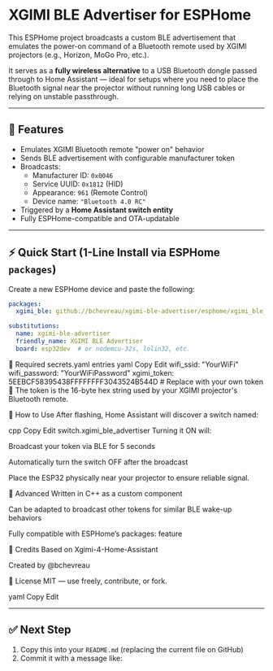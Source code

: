 # XGIMI BLE Advertiser for ESPHome

This ESPHome project broadcasts a custom BLE advertisement that emulates the power-on command of a Bluetooth remote used by XGIMI projectors (e.g., Horizon, MoGo Pro, etc.).

It serves as a **fully wireless alternative** to a USB Bluetooth dongle passed through to Home Assistant — ideal for setups where you need to place the Bluetooth signal near the projector without running long USB cables or relying on unstable passthrough.

---

## 🚀 Features

- Emulates XGIMI Bluetooth remote "power on" behavior
- Sends BLE advertisement with configurable manufacturer token
- Broadcasts:
  - Manufacturer ID: `0x0046`
  - Service UUID: `0x1812` (HID)
  - Appearance: `961` (Remote Control)
  - Device name: `"Bluetooth 4.0 RC"`
- Triggered by a **Home Assistant switch entity**
- Fully ESPHome-compatible and OTA-updatable

---

## ⚡ Quick Start (1-Line Install via ESPHome `packages`)

Create a new ESPHome device and paste the following:

```yaml
packages:
  xgimi_ble: github://bchevreau/xgimi-ble-advertiser/esphome/xgimi_ble_advertiser.yaml@main

substitutions:
  name: xgimi-ble-advertiser
  friendly_name: XGIMI BLE Advertiser
  board: esp32dev  # or nodemcu-32s, lolin32, etc.
```

🔐 Required secrets.yaml entries
yaml
Copy
Edit
wifi_ssid: "YourWiFi"
wifi_password: "YourWiFiPassword"
xgimi_token: 5EEBCF58395438FFFFFFFF3043524B544D  # Replace with your own token
📌 The token is the 16-byte hex string used by your XGIMI projector's Bluetooth remote.

🧠 How to Use
After flashing, Home Assistant will discover a switch named:

cpp
Copy
Edit
switch.xgimi_ble_advertiser
Turning it ON will:

Broadcast your token via BLE for 5 seconds

Automatically turn the switch OFF after the broadcast

Place the ESP32 physically near your projector to ensure reliable signal.

🧰 Advanced
Written in C++ as a custom component

Can be adapted to broadcast other tokens for similar BLE wake-up behaviors

Fully compatible with ESPHome’s packages: feature

🙌 Credits
Based on Xgimi-4-Home-Assistant

Created by @bchevreau

🪪 License
MIT — use freely, contribute, or fork.

yaml
Copy
Edit

---

## ✅ Next Step

1. Copy this into your `README.md` (replacing the current file on GitHub)
2. Commit it with a message like:

